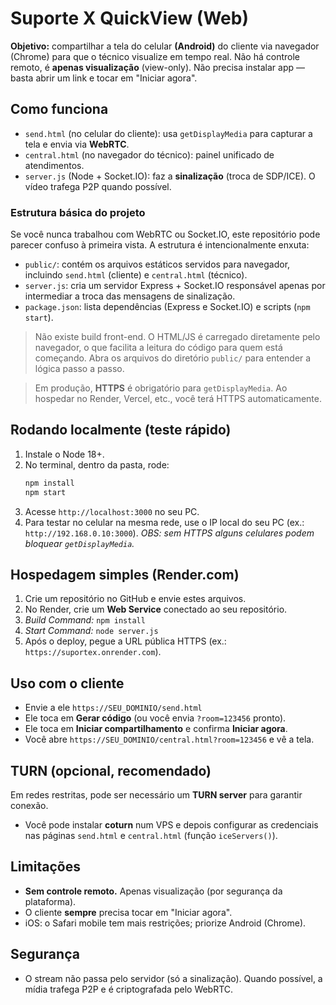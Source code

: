 # Suporte X QuickView (Web)

**Objetivo:** compartilhar a tela do celular **(Android)** do cliente via navegador (Chrome) para que o técnico visualize em tempo real. Não há controle remoto, é **apenas visualização** (view-only). Não precisa instalar app — basta abrir um link e tocar em "Iniciar agora".

## Como funciona
- `send.html` (no celular do cliente): usa `getDisplayMedia` para capturar a tela e envia via **WebRTC**.
- `central.html` (no navegador do técnico): painel unificado de atendimentos.
- `server.js` (Node + Socket.IO): faz a **sinalização** (troca de SDP/ICE). O vídeo trafega P2P quando possível.

### Estrutura básica do projeto

Se você nunca trabalhou com WebRTC ou Socket.IO, este repositório pode parecer confuso à primeira vista. A estrutura é
intencionalmente enxuta:

- `public/`: contém os arquivos estáticos servidos para navegador, incluindo `send.html` (cliente) e `central.html` (técnico).
- `server.js`: cria um servidor Express + Socket.IO responsável apenas por intermediar a troca das mensagens de sinalização.
- `package.json`: lista dependências (Express e Socket.IO) e scripts (`npm start`).

> Não existe build front-end. O HTML/JS é carregado diretamente pelo navegador, o que facilita a leitura do código para quem
> está começando. Abra os arquivos do diretório `public/` para entender a lógica passo a passo.

> Em produção, **HTTPS** é obrigatório para `getDisplayMedia`. Ao hospedar no Render, Vercel, etc., você terá HTTPS automaticamente.

## Rodando localmente (teste rápido)
1. Instale o Node 18+.
2. No terminal, dentro da pasta, rode:
   ```bash
   npm install
   npm start
   ```
3. Acesse `http://localhost:3000` no seu PC.
4. Para testar no celular na mesma rede, use o IP local do seu PC (ex.: `http://192.168.0.10:3000`). *OBS: sem HTTPS alguns celulares podem bloquear `getDisplayMedia`.*

## Hospedagem simples (Render.com)
1. Crie um repositório no GitHub e envie estes arquivos.
2. No Render, crie um **Web Service** conectado ao seu repositório.
3. *Build Command:* `npm install`
4. *Start Command:* `node server.js`
5. Após o deploy, pegue a URL pública HTTPS (ex.: `https://suportex.onrender.com`).

## Uso com o cliente
- Envie a ele `https://SEU_DOMINIO/send.html`
- Ele toca em **Gerar código** (ou você envia `?room=123456` pronto).
- Ele toca em **Iniciar compartilhamento** e confirma **Iniciar agora**.
- Você abre `https://SEU_DOMINIO/central.html?room=123456` e vê a tela.

## TURN (opcional, recomendado)
Em redes restritas, pode ser necessário um **TURN server** para garantir conexão.
- Você pode instalar **coturn** num VPS e depois configurar as credenciais nas páginas `send.html` e `central.html` (função `iceServers()`).

## Limitações
- **Sem controle remoto.** Apenas visualização (por segurança da plataforma).
- O cliente **sempre** precisa tocar em "Iniciar agora".
- iOS: o Safari mobile tem mais restrições; priorize Android (Chrome).

## Segurança
- O stream não passa pelo servidor (só a sinalização). Quando possível, a mídia trafega P2P e é criptografada pelo WebRTC.
